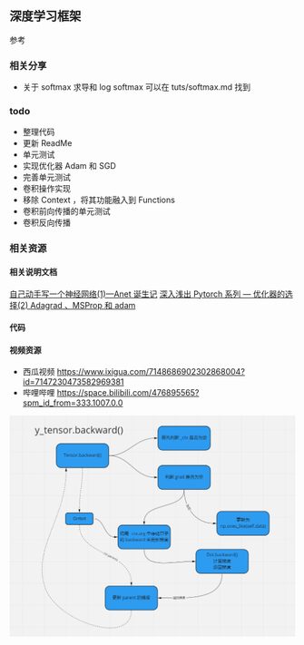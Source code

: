 ## 深度学习框架
参考

### 相关分享 
- 关于 softmax 求导和 log softmax 可以在 tuts/softmax.md 找到

### todo
- 整理代码
- 更新 ReadMe
- 单元测试
- 实现优化器 Adam 和 SGD 
- 完善单元测试
- 卷积操作实现
- 移除 Context ，将其功能融入到 Functions
- 卷积前向传播的单元测试
- 卷积反向传播

### 相关资源
#### 相关说明文档

[自己动手写一个神经网络(1)—Anet 诞生记](https://juejin.cn/post/7148771409177608199/)
[深入浅出 Pytorch 系列 — 优化器的选择(2) Adagrad 、MSProp 和 adam](https://juejin.cn/post/7130601449381658631)
#### 代码
#### 视频资源
- 西瓜视频
https://www.ixigua.com/7148686902302868004?id=7147230473582969381
- 哔哩哔哩
https://space.bilibili.com/476895565?spm_id_from=333.1007.0.0


<img src="./images/backward.png">